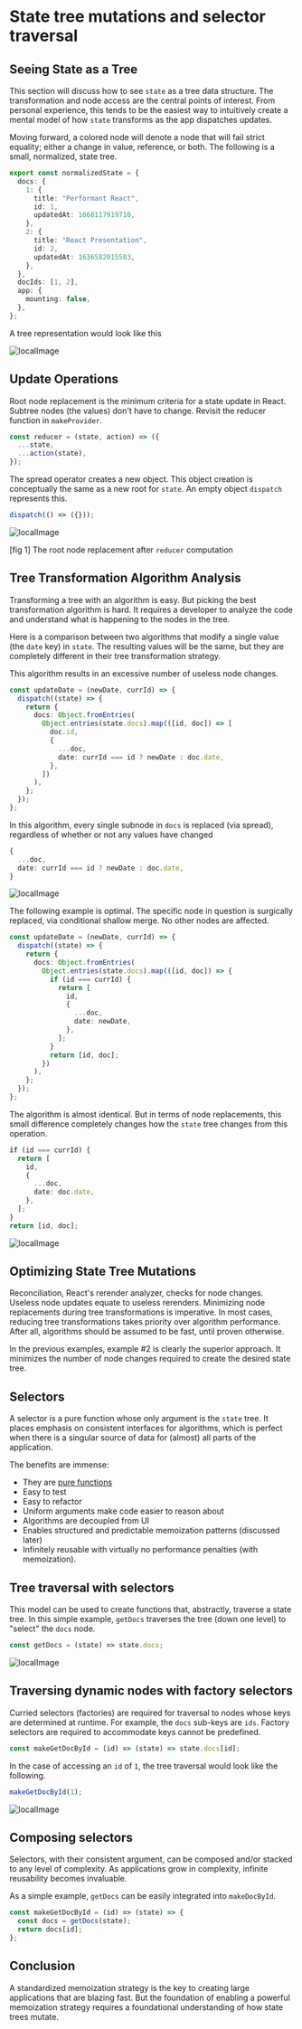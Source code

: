 # State tree mutations and selector traversal

## Seeing State as a Tree

This section will discuss how to see `state` as a tree data structure. The transformation and node access are the central points of interest. From personal experience, this tends to be the easiest way to intuitively create a mental model of how `state` transforms as the app dispatches updates.

Moving forward, a colored node will denote a node that will fail strict equality; either a change in value, reference, or both. The following is a small, normalized, state tree.

```typescript
export const normalizedState = {
  docs: {
    1: {
      title: "Performant React",
      id: 1,
      updatedAt: 1668117919710,
    },
    2: {
      title: "React Presentation",
      id: 2,
      updatedAt: 1636582015583,
    },
  },
  docIds: [1, 2],
  app: {
    mounting: false,
  },
};
```

A tree representation would look like this

![localImage](./resources/pt2-fig-2.png)

## Update Operations

Root node replacement is the minimum criteria for a state update in React. Subtree nodes (the values) don't have to change. Revisit the reducer function in `makeProvider`.

```typescript
const reducer = (state, action) => ({
  ...state,
  ...action(state),
});
```

The spread operator creates a new object. This object creation is conceptually the same as a new root for `state`. An empty object `dispatch` represents this.

```typescript
dispatch(() => ({}));
```

![localImage](./resources/pt2-fig-1.png)

[fig 1] The root node replacement after `reducer` computation

## Tree Transformation Algorithm Analysis

Transforming a tree with an algorithm is easy. But picking the best transformation algorithm is hard. It requires a developer to analyze the code and understand what is happening to the nodes in the tree.

Here is a comparison between two algorithms that modify a single value (the `date` key) in `state`. The resulting values will be the same, but they are completely different in their tree transformation strategy.

This algorithm results in an excessive number of useless node changes.

```typescript
const updateDate = (newDate, currId) => {
  dispatch((state) => {
    return {
      docs: Object.fromEntries(
        Object.entries(state.docs).map(([id, doc]) => [
          doc.id,
          {
            ...doc,
            date: currId === id ? newDate : doc.date,
          },
        ])
      ),
    };
  });
};
```

In this algorithm, every single subnode in `docs` is replaced (via spread), regardless of whether or not any values have changed


```typescript
{
  ...doc,
  date: currId === id ? newDate : doc.date,
}
```

![localImage](./resources/pt2-fig-6.png)

The following example is optimal. The specific node in question is surgically replaced, via conditional shallow merge. No other nodes are affected.

```typescript
const updateDate = (newDate, currId) => {
  dispatch((state) => {
    return {
      docs: Object.fromEntries(
        Object.entries(state.docs).map(([id, doc]) => {
          if (id === currId) {
            return [
              id,
              {
                ...doc,
                date: newDate,
              },
            ];
          }
          return [id, doc];
        })
      ),
    };
  });
};
```

The algorithm is almost identical. But in terms of node replacements, this small difference completely changes how the `state` tree changes from this operation.

```typescript
if (id === currId) {
  return [
    id,
    {
      ...doc,
      date: doc.date,
    },
  ];
}
return [id, doc];
```

![localImage](./resources/pt2-fig-7.png)

## Optimizing State Tree Mutations

Reconciliation, React's rerender analyzer, checks for node changes. Useless node updates equate to useless rerenders. Minimizing node replacements during tree transformations is imperative. In most cases, reducing tree transformations takes priority over algorithm performance. After all, algorithms should be assumed to be fast, until proven otherwise.

In the previous examples, example #2 is clearly the superior approach. It minimizes the number of node changes required to create the desired state tree.


## Selectors

A selector is a pure function whose only argument is the `state` tree. It places emphasis on consistent interfaces for algorithms, which is perfect when there is a singular source of data for (almost) all parts of the application.

The benefits are immense:

- They are [pure functions](https://en.wikipedia.org/wiki/Pure_function)
- Easy to test
- Easy to refactor
- Uniform arguments make code easier to reason about
- Algorithms are decoupled from UI
- Enables structured and predictable memoization patterns (discussed later)
- Infinitely reusable with virtually no performance penalties (with memoization).

## Tree traversal with selectors

This model can be used to create functions that, abstractly, traverse a state tree. In this simple example, `getDocs` traverses the tree (down one level) to "select" the `docs` node.

```typescript
const getDocs = (state) => state.docs;
```

![localImage](./resources/pt2-fig-3.png)

## Traversing dynamic nodes with factory selectors

Curried selectors (factories) are required for traversal to nodes whose keys are determined at runtime. For example, the `docs` sub-keys are `ids`. Factory selectors are required to accommodate keys cannot be predefined.

```typescript
const makeGetDocById = (id) => (state) => state.docs[id];
```

In the case of accessing an `id` of `1`, the tree traversal would look like the following.

```typescript
makeGetDocById(1);
```

![localImage](./resources/pt2-fig-4.png)

## Composing selectors

Selectors, with their consistent argument, can be composed and/or stacked to any level of complexity. As applications grow in complexity, infinite reusability becomes invaluable.

As a simple example, `getDocs` can be easily integrated into `makeDocById`.

```typescript
const makeGetDocById = (id) => (state) => {
  const docs = getDocs(state);
  return docs[id];
};
```

## Conclusion

A standardized memoization strategy is the key to creating large applications that are blazing fast. But the foundation of enabling a powerful memoization strategy requires a foundational understanding of how state trees mutate.
